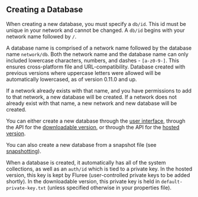 ## Creating a Database

When creating a new database, you must specify a `db/id`. This id must be unique in your network and cannot be changed. A `db/id` begins with your network name followed by `/`. 

A database name is comprised of a network name followed by the database name `network/db`. Both the network name and the database name can only included lowercase characters, numbers, and dashes - `[a-z0-9-]`. This ensures cross-platform file and URL-compatibility. Database created with previous versions where uppercase letters were allowed will be automatically lowercased, as of version 0.11.0 and up.

If a network already exists with that name, and you have permissions to add to that network, a new database will be created. If a network does not already exist with that name, a new network and new database will be created. 

You can either create a new database through the [user interface](/docs/getting-started/user-interface#account-page), through the API for the [downloadable version](/api/downloaded-endpoints/downloaded-examples#-new-db), or through the API for the [hosted version](/api/hosted-endpoints/hosted-examples#-api-action-new-database). 

You can also create a new database from a snapshot file (see [snapshotting](/docs/database-setup/snapshotting-a-database)).

When a database is created, it automatically has all of the system collections, as well as an `auth/id` which is tied to a private key. In the hosted version, this key is kept by Fluree (user-controlled private keys to be added shortly). In the downloadable version, this private key is held in `default-private-key.txt` (unless specified otherwise in your properties file).
